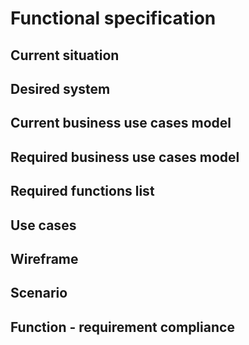# Functional specification
## Current situation
## Desired system
## Current business use cases model
## Required business use cases model
## Required functions list
## Use cases
## Wireframe
## Scenario
## Function - requirement compliance

